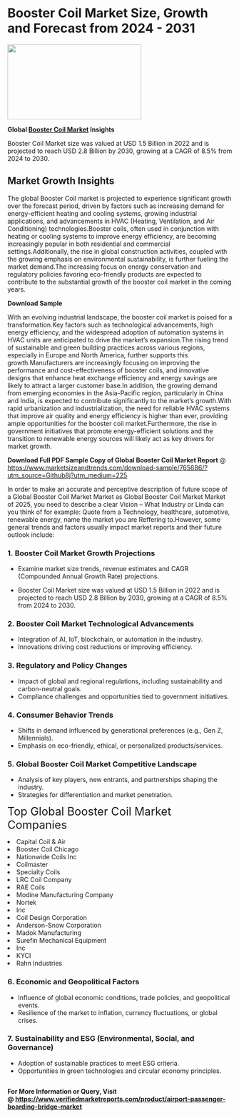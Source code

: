 <H1>Booster Coil Market Size, Growth and Forecast from 2024 - 2031</H1><img class="aligncenter size-medium wp-image-584254" src="https://thirdeyenews.in/wp-content/uploads/2024/09/Global-Market-Research-300x168.jpeg" alt="" width="300" height="168" /><p><strong>Global&nbsp;<a href="https://www.marketsizeandtrends.com/download-sample/765686/?utm_source=Github8j?utm_medium=225">Booster Coil Market</a> Insights</strong></p><p>Booster Coil Market size was valued at USD 1.5 Billion in 2022 and is projected to reach USD 2.8 Billion by 2030, growing at a CAGR of 8.5% from 2024 to 2030.</p><p><h2>Market Growth Insights</h2> <p>The global Booster Coil market is projected to experience significant growth over the forecast period, driven by factors such as increasing demand for energy-efficient heating and cooling systems, growing industrial applications, and advancements in HVAC (Heating, Ventilation, and Air Conditioning) technologies.Booster coils, often used in conjunction with heating or cooling systems to improve energy efficiency, are becoming increasingly popular in both residential and commercial settings.Additionally, the rise in global construction activities, coupled with the growing emphasis on environmental sustainability, is further fueling the market demand.The increasing focus on energy conservation and regulatory policies favoring eco-friendly products are expected to contribute to the substantial growth of the booster coil market in the coming years.</p> <p><strong>Download Sample</strong></p> <p>With an evolving industrial landscape, the booster coil market is poised for a transformation.Key factors such as technological advancements, high energy efficiency, and the widespread adoption of automation systems in HVAC units are anticipated to drive the market’s expansion.The rising trend of sustainable and green building practices across various regions, especially in Europe and North America, further supports this growth.Manufacturers are increasingly focusing on improving the performance and cost-effectiveness of booster coils, and innovative designs that enhance heat exchange efficiency and energy savings are likely to attract a larger customer base.In addition, the growing demand from emerging economies in the Asia-Pacific region, particularly in China and India, is expected to contribute significantly to the market’s growth.With rapid urbanization and industrialization, the need for reliable HVAC systems that improve air quality and energy efficiency is higher than ever, providing ample opportunities for the booster coil market.Furthermore, the rise in government initiatives that promote energy-efficient solutions and the transition to renewable energy sources will likely act as key drivers for market growth.</p> <p><span class=""><strong>Download Full PDF Sample Copy of Global Booster Coil Market Report</strong> @ <a href="https://www.marketsizeandtrends.com/download-sample/765686/?utm_source=Github8j?utm_medium=225" target="_blank">https://www.marketsizeandtrends.com/download-sample/765686/?utm_source=Github8j?utm_medium=225</a></span></p><p>In order to make an accurate and perceptive description of future scope of a Global&nbsp;Booster Coil Market Market as Global&nbsp;Booster Coil Market Market of 2025, you need to describe a clear Vision &ndash; What Industry or Linda can you think of for example: Quote from a Technology, healthcare, automotive, renewable energy, name the market you are Reffering to.However, some general trends and factors usually impact market reports and their future outlook include:</p><h3>1.&nbsp;<strong>Booster Coil Market Growth Projections</strong></h3><ul><li>Examine market size trends, revenue estimates and CAGR (Compounded Annual Growth Rate) projections.</li><li><p>Booster Coil Market size was valued at USD 1.5 Billion in 2022 and is projected to reach USD 2.8 Billion by 2030, growing at a CAGR of 8.5% from 2024 to 2030.</p></li></ul><h3>2.&nbsp;<strong>Booster Coil Market Technological Advancements</strong></h3><ul><li>Integration of AI, IoT, blockchain, or automation in the industry.</li><li>Innovations driving cost reductions or improving efficiency.</li></ul><h3>3.&nbsp;<strong>Regulatory and Policy Changes</strong></h3><ul><li>Impact of global and regional regulations, including sustainability and carbon-neutral goals.</li><li>Compliance challenges and opportunities tied to government initiatives.</li></ul><h3>4.&nbsp;<strong>Consumer Behavior Trends</strong></h3><ul><li>Shifts in demand influenced by generational preferences (e.g., Gen Z, Millennials).</li><li>Emphasis on eco-friendly, ethical, or personalized products/services.</li></ul><h3>5.&nbsp;<strong>Global Booster Coil Market Competitive Landscape</strong></h3><ul><li>Analysis of key players, new entrants, and partnerships shaping the industry.</li><li>Strategies for differentiation and market penetration.</li></ul><p data-pm-slice="1 1 []"><span style="color: inherit; font-family: inherit; font-size: 25px;">Top Global Booster Coil Market Companies</span></p><div class="" data-test-id=""><p><li>Capital Coil & Air</li><li> Booster Coil Chicago</li><li> Nationwide Coils Inc</li><li> Coilmaster</li><li> Specialty Coils</li><li> LRC Coil Company</li><li> RAE Coils</li><li> Modine Manufacturing Company</li><li> Nortek</li><li> Inc</li><li> Coil Design Corporation</li><li> Anderson-Snow Corporation</li><li> Madok Manufacturing</li><li> Surefin Mechanical Equipment</li><li>Inc</li><li> KYCI</li><li> Rahn Industries</li></p></div><h3>6.&nbsp;<strong>Economic and Geopolitical Factors</strong></h3><ul><li>Influence of global economic conditions, trade policies, and geopolitical events.</li><li>Resilience of the market to inflation, currency fluctuations, or global crises.</li></ul><h3>7.&nbsp;<strong>Sustainability and ESG (Environmental, Social, and Governance)</strong></h3><ul><li>Adoption of sustainable practices to meet ESG criteria.</li><li>Opportunities in green technologies and circular economy principles.</li></ul><h2><strong style="font-size: 14px;">For More Information or Query, Visit @&nbsp;</strong><a style="background-color: #ffffff; font-size: 14px;" href="https://www.marketsizeandtrends.com/report/booster-coil-market/" target="_blank">https://www.verifiedmarketreports.com/product/airport-passenger-boarding-bridge-market</a></h2>